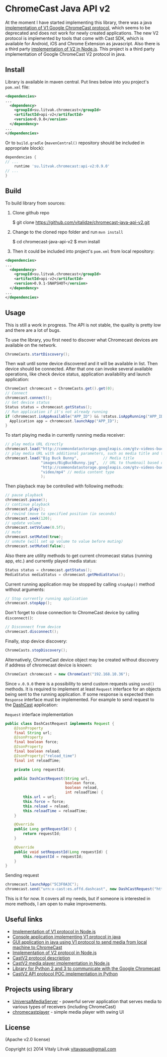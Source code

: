 ChromeCast Java API v2
======================

At the moment I have started implementing this library, there was a java [implementation of V1 Google ChromeCast protocol](https://github.com/entertailion/Caster), which seems to be deprecated and does not work for newly created applications. The new V2 protocol is implemented by tools that come with Cast SDK, which is available for Android, iOS and Chrome Extension as javascript. Also there is a third party [implementation of V2 in Node.js](https://github.com/vincentbernat/nodecastor). This project is a third party implementation of Google ChromeCast V2 protocol in java.

Install
-------

Library is available in maven central. Put lines below into you project's `pom.xml` file:

```xml
<dependencies>
...
  <dependency>
    <groupId>su.litvak.chromecast</groupId>
    <artifactId>api-v2</artifactId>
    <version>0.9.0</version>
  </dependency>
...
</dependencies>
```

Or to `build.gradle` (`mavenCentral()` repository should be included in appropriate block):

```groovy
dependencies {
// ...
    runtime 'su.litvak.chromecast:api-v2:0.9.0'
// ...
}
```

Build
-----

To build library from sources:

1) Clone github repo

    $ git clone https://github.com/vitalidze/chromecast-java-api-v2.git

2) Change to the cloned repo folder and run `mvn install`

    $ cd chromecast-java-api-v2
    $ mvn install

3) Then it could be included into project's `pom.xml` from local repository:

```xml
<dependencies>
...
  <dependency>
    <groupId>su.litvak.chromecast</groupId>
    <artifactId>api-v2</artifactId>
    <version>0.9.1-SNAPSHOT</version>
  </dependency>
...
</dependencies>
```

Usage
-----

This is still a work in progress. The API is not stable, the quality is pretty low and there are a lot of bugs.

To use the library, you first need to discover what Chromecast devices are available on the network.

```java
ChromeCasts.startDiscovery();
```

Then wait until some device discovered and it will be available in list. Then device should be connected. After that one can invoke several available operations, like check device status, application availability and launch application:

```java
ChromeCast chromecast = ChromeCasts.get().get(0);
// Connect
chromecast.connect();
// Get device status
Status status = chromecast.getStatus();
// Run application if it's not already running
if (chromecast.isAppAvailable("APP_ID") && !status.isAppRunning("APP_ID")) {
  Application app = chromecast.launchApp("APP_ID");
}
```

To start playing media in currently running media receiver:

```java
// play media URL directly
chromecast.load("http://commondatastorage.googleapis.com/gtv-videos-bucket/sample/BigBuckBunny.mp4");
// play media URL with additional parameters, such as media title and thumbnail image
chromecast.load("Big Buck Bunny",           // Media title
                "images/BigBuckBunny.jpg",  // URL to thumbnail based on media URL
                "http://commondatastorage.googleapis.com/gtv-videos-bucket/sample/BigBuckBunny.mp4", // media URL
                "video/mp4" // media content type
                );
```

Then playback may be controlled with following methods:

```java
// pause playback
chromecast.pause();
// continue playback
chromecast.play();
// rewind (move to specified position (in seconds)
chromecast.seek(120);
// update volume
chromecast.setVolume(0.5f);
// mute
chromecast.setMuted(true);
// unmute (will set up volume to value before muting)
chromecast.setMuted(false);
```

Also there are utility methods to get current chromecast status (running app, etc.) and currently played media status:

```java
Status status = chromecast.getStatus();
MediaStatus mediaStatus = chromecast.getMediaStatus();
```

Current running application may be stopped by calling `stopApp()` method without arguments:

```java
// Stop currently running application
chromecast.stopApp();
```

Don't forget to close connection to ChromeCast device by calling `disconnect()`:

```java
// Disconnect from device
chromecast.disconnect();
```

Finally, stop device discovery:

```java
ChromeCasts.stopDiscovery();
```

Alternatively, ChromeCast device object may be created without discovery if address of chromecast device is known:

```java
ChromeCast chromecast = new ChromeCast("192.168.10.36");
```

Since `v.0.9.0` there is a possibility to send custom requests using `send()` methods. It is required to implement at least `Request` interface for an objects being sent to the running application. If some response is expected then `Response` interface must be implemented. For example to send request to the [DashCast](https://github.com/stestagg/dashcast) application:

`Request` interface implementation

````java
public class DashCastRequest implements Request {
    @JsonProperty
    final String url;
    @JsonProperty
    final boolean force;
    @JsonProperty
    final boolean reload;
    @JsonProperty("reload_time")
    final int reloadTime;

    private Long requestId;

    public DashCastRequest(String url,
                           boolean force,
                           boolean reload,
                           int reloadTime) {
        this.url = url;
        this.force = force;
        this.reload = reload;
        this.reloadTime = reloadTime;
    }

    @Override
    public Long getRequestId() {
        return requestId;
    }

    @Override
    public void setRequestId(Long requestId) {
        this.requestId = requestId;
    }
}
````

Sending request

````java
chromecast.launchApp("5C3F0A3C");
chromecast.send("urn:x-cast:es.offd.dashcast", new DashCastRequest("http://yandex.ru", true, false, 0));
````

This is it for now. It covers all my needs, but if someone is interested in more methods, I am open to make improvements.

Useful links
------------

* [Implementation of V1 protocol in Node.js](https://github.com/wearefractal/nodecast)
* [Console application implementing V1 protocol in java](https://github.com/entertailion/Caster)
* [GUI application in java using V1 protocol to send media from local machine to ChromeCast](https://github.com/entertailion/Fling)
* [Implementation of V2 protocol in Node.js](https://github.com/vincentbernat/nodecastor)
* [CastV2 protocol description](https://github.com/thibauts/node-castv2#protocol-description)
* [CastV2 media player implementation in Node.js](https://github.com/thibauts/node-castv2-client)
* [Library for Python 2 and 3 to communicate with the Google Chromecast](https://github.com/balloob/pychromecast)
* [CastV2 API protocol POC implementation in Python](https://github.com/minektur/chromecast-python-poc)

Projects using library
----------------------

* [UniversalMediaServer](https://github.com/UniversalMediaServer/UniversalMediaServer) - powerful server application that serves media to various types of receivers (including ChromeCast)
* [chromecastplayer](https://github.com/neocdtv/chromecastplayer) - simple media player with swing UI

License
-------

(Apache v2.0 license)

Copyright (c) 2014 Vitaly Litvak vitavaque@gmail.com
